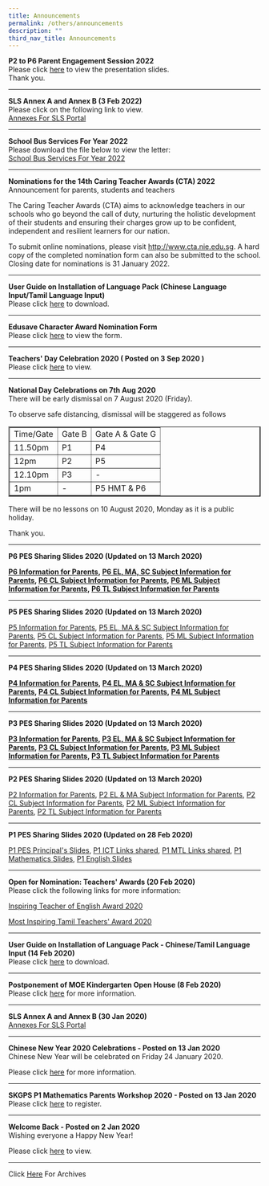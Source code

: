 ```yaml
---
title: Announcements
permalink: /others/announcements
description: ""
third_nav_title: Announcements
---
```

<p><strong>P2 to P6 Parent Engagement Session 2022<br /></strong>Please click&nbsp;<a href="/others/announcements/p2-to-p6-presentation-slides-for-pes-2022">here</a>&nbsp;to view the presentation slides.<br />Thank you.</p>
<hr />
<p><strong>SLS Annex A and Annex B (3 Feb 2022)<br /></strong>Please click on the following link to view.<br /><a href="/files/Annexes%20For%20SLS.pdf" target="_blank" rel="noopener">Annexes For SLS Portal</a></p>
<hr />
<p><strong>School Bus Services For Year 2022<br /></strong>Please download the file below to view the letter:<br /><a href="/files/School%20Bus%20Services%20for%20Year%202022.pdf" target="_blank" rel="noopener">School Bus Services For Year 2022</a></p>
<hr />
<p><strong>Nominations for the 14th Caring Teacher Awards (CTA) 2022<br /></strong>Announcement for parents, students and teachers</p>
<p>The Caring Teacher Awards (CTA) aims to acknowledge teachers in our schools who go beyond the call of duty, nurturing the holistic development of their students and ensuring their charges grow up to be confident, independent and resilient learners for our nation.</p>
<p>To submit online nominations, please visit&nbsp;<a href="http://www.cta.nie.edu.sg/">http://www.cta.nie.edu.sg</a>. A hard copy of the completed nomination form can also be submitted to the school. Closing date for nominations is 31 January 2022.</p>
<hr />
<p><strong>User Guide on Installation of Language Pack (Chinese Language Input/Tamil Language Input)<br /></strong>Please click&nbsp;<a href="/files/User%20Guide%20to%20install%20language%20in%20Win%2010.pdf" target="_blank" rel="noopener">here</a>&nbsp;to download.</p>
<hr />
<p><strong>Edusave Character Award Nomination Form<br /></strong>Please click&nbsp;<a href="/files/ECHA%20NOMINATION%20FORM%202020.pdf" target="_blank" rel="noopener">here</a>&nbsp;to view the form.<strong><br /></strong></p>
<hr />
<p><strong>Teachers' Day Celebration 2020 ( Posted on 3 Sep 2020 )<br /></strong>Please click&nbsp;<a href="/others/announcements/teachers-day-celebration-2020">here</a>&nbsp;to view.<strong><br /></strong></p>
<hr />
<p><strong>National Day Celebrations on 7th Aug 2020<br /></strong>There will be early dismissal on 7 August 2020 (Friday).</p>
<p>To observe safe distancing, dismissal will be staggered as follows</p>
<table border="2">
<tbody>
<tr>
<td>Time/Gate</td>
<td>Gate B</td>
<td>Gate A &amp; Gate G</td>
</tr>
<tr>
<td>11.50pm</td>
<td>P1</td>
<td>P4</td>
</tr>
<tr>
<td>12pm</td>
<td>P2</td>
<td>P5</td>
</tr>
<tr>
<td>12.10pm</td>
<td>P3</td>
<td>-</td>
</tr>
<tr>
<td>1pm</td>
<td>-</td>
<td>P5 HMT &amp; P6</td>
</tr>
</tbody>
</table>
<p>There will be no lessons on 10 August 2020, Monday as it is a public holiday.</p>
<p>Thank you.</p>
<hr />
<p><strong>P6 PES Sharing Slides 2020 (Updated on 13 March 2020)</strong><strong><br /></strong></p>
<p><strong><a href="/files/P6%20Information%20for%20Parents%20March%202020.pdf">P6 Information for Parents</a>,&nbsp;<a href="/files/P6%20EL,%20MA,%20SC%20Subject%20Information%20for%20Parents%20March%202020.pdf">P6 EL, MA, SC Subject Information for Parents</a>,&nbsp;<a href="/files/P6%20CL%20Subject%20Information%20for%20Parents%202020.pdf">P6 CL Subject Information for Parents</a>,&nbsp;<a href="/files/P6%20ML%20Subject%20Information%20for%20Parents%20March%202020.pdf">P6 ML Subject Information for Parents</a>,&nbsp;<a href="/files/6%20TL%20Subject%20Information%20for%20Parents%20March%202020.pdf">P6 TL Subject Information for Parents</a></strong></p>
<hr />
<p><strong>P5 PES Sharing Slides 2020 (Updated on 13 March 2020)</strong></p>
<p><a href="/files/P5%20Information%20for%20Parents%20March%202020.pdf">P5 Information for Parents</a>,&nbsp;<a href="/files/P5%20EL,%20MA%20&amp;%20SC%20Subject%20Information%20for%20Parents%20March%202020.pdf">P5 EL, MA &amp; SC Subject Information for Parents</a>,&nbsp;<a href="/files/P5%20CL%20Subject%20Information%20for%20Parents%20March%202020.pdf">P5 CL Subject Information for Parents</a>,&nbsp;<a href="/files/P5%20ML%20Subject%20Information%20for%20Parents%20March%202020.pdf">P5 ML Subject Information for Parents</a>,&nbsp;<a href="/files/P5%20TL%20Subject%20Information%20for%20Parents%20March%202020.pdf">P5 TL Subject Information for Parents</a></p>
<hr />
<p><strong>P4 PES Sharing Slides 2020 (Updated on 13 March 2020)</strong></p>
<p><strong><a href="/files/P4%20Information%20for%20Parents%20March%202020.pdf">P4 Information for Parents</a>,&nbsp;<a href="/files/P4%20EL,%20MA%20&amp;%20SC%20Subject%20Information%20for%20Parents%20March%202020.pdf">P4 EL, MA &amp; SC Subject Information for Parents</a>,&nbsp;<a href="/files/P4%20CL%20Subject%20Information%20for%20Parents%20March%202020.pdf">P4 CL Subject Information for Parents</a>,&nbsp;<a href="/files/P4%20ML%20Subject%20Information%20for%20Parents%20March%202020.pdf">P4 ML Subject Information for Parents</a>&nbsp;</strong></p>
<hr />
<p><strong>P3 PES Sharing Slides 2020 (Updated on 13 March 2020)</strong></p>
<p><strong><a href="/files/P3%20Information%20for%20Parents%20March%202020.pdf">P3 Information for Parents</a>,&nbsp;<a href="/files/P3%20EL,%20MA%20&amp;%20SC%20Subject%20Information%20for%20Parents%20March%202020.pdf">P3 EL, MA &amp; SC Subject Information for Parents</a>,&nbsp;<a href="/files/P3%20CL%20Subject%20Information%20for%20Parents%20March%202020.pdf">P3 CL Subject Information for Parents</a>,&nbsp;<a href="/files/P3%20ML%20Subject%20Information%20for%20Parents%20March%202020.pdf">P3 ML Subject Information for Parents</a>,&nbsp;<a href="/files/P3%20TL%20Subject%20Information%20for%20Parents%20March%202020.pdf">P3 TL Subject Information for Parents</a></strong></p>
<hr />
<p><strong>P2 PES Sharing Slides 2020 (Updated on 13 March 2020)</strong></p>
<p><a href="/files/P2%20Information%20for%20Parents%20March%202020.pdf">P2 Information for Parents</a>,&nbsp;<a href="/files/P2%20EL%20&amp;%20MA%20Subject%20Information%20for%20Parents%20March%202020.pdf">P2 EL &amp; MA Subject Information for Parents</a>,&nbsp;<a href="/files/P2%20CL%20Subject%20Information%20for%20Parents%202020.pdf">P2 CL Subject Information for Parents</a>,&nbsp;<a href="/files/P2%20ML%20Subject%20Information%20for%20Parents%20March%202020.pdf">P2 ML Subject Information for Parents</a>,&nbsp;<a href="/files/P2%20TL%20Subject%20Information%20for%20Parents%20March%202020.pdf">P2 TL Subject Information for Parents</a>&nbsp;</p>
<hr />
<p><strong>P1 PES Sharing Slides 2020 (Updated on 28 Feb 2020)&nbsp;</strong></p>
<p><a href="/qql/slot/u160/Others/Announcement/2020/P1%20PES%20Principal's%20Slides.pdf" target="_blank" rel="noopener">P1 PES Principal's Slides</a>,&nbsp;<a href="/qql/slot/u160/Others/Announcement/2020/P1%20ICT%20Links%20shared%20during%20P1%20PES%20Jan%202020.pdf" target="_blank" rel="noopener">P1 ICT Links shared</a>,&nbsp;<a href="/qql/slot/u160/Others/Announcement/2020/P1%20MTL%20Links%20shared%20during%20P1%20PES%20Jan%202020.pdf" target="_blank" rel="noopener">P1 MTL Links shared</a>,&nbsp;<a href="/qql/slot/u160/Others/Announcement/2020/P1%20Mathematics%20Curriculum.pdf" target="_blank" rel="noopener">P1 Mathematics Slides</a>,&nbsp;<a href="/qql/slot/u160/Others/Announcement/2020/P1%20English%20Curriculum.pdf" target="_blank" rel="noopener">P1 English Slides</a><strong><br /></strong></p>
<hr />
<p><strong>Open for Nomination: Teachers' Awards (20 Feb 2020)<br /></strong>Please click the following links for more information:</p>
<p><a href="/others/announcements/open-for-nominations-inspiring-teacher-of-english-award-2020">Inspiring Teacher of English Award 2020</a></p>
<p><a href="/others/announcements/open-for-nominations-most-inspiring-tamil-teachers-award-2020">Most Inspiring Tamil Teachers' Award 2020</a></p>
<hr />
<p><strong>User Guide on Installation of Language Pack - Chinese/Tamil Language Input (14 Feb 2020)</strong><br />Please click&nbsp;<a href="/qql/slot/u160/Others/Announcement/2020/User%20Guide%20to%20install%20language%20in%20Win%2010.pdf" target="_blank" rel="noopener">here</a> to download.</p>
<hr />
<p><strong>Postponement of MOE Kindergarten Open House (8 Feb 2020)</strong><br />Please click&nbsp;<a href="/qql/slot/u160/MK_Open_House.pdf" target="_blank" rel="noopener">here</a> for more information.<strong><br /></strong></p>
<hr />
<p><strong>SLS Annex A and Annex B (30 Jan 2020)</strong><br /><a href="/qql/slot/u160/Others/Announcement/2020/Annexes%20For%20SLS.pdf" target="_blank" rel="noopener">Annexes For SLS Portal</a></p>
<hr />
<p><strong>Chinese New Year 2020 Celebrations - Posted on 13 Jan 2020<br /></strong>Chinese New Year will be celebrated on&nbsp;Friday 24 January 2020.&nbsp;</p>
<p>Please click&nbsp;<a href="/others/announcements/chinese-new-year-2020-celebrations" target="_parent">here</a>&nbsp;for more information.</p>
<hr />
<p><strong>SKGPS P1 Mathematics Parents Workshop 2020 - Posted on 13 Jan 2020<br /></strong>Please click&nbsp;<a href="https://www.eventbrite.com/e/skgps-p1-mathematics-parents-workshop-2020-tickets-89464118587" target="_blank" rel="noopener">here</a>&nbsp;to register.</p>
<hr />
<p><strong>Welcome Back - Posted on 2 Jan 2020<br /></strong>Wishing everyone a Happy New Year!&nbsp;</p>
<p>Please click&nbsp;<a href="/others/announcements/welcome-back" target="_parent">here</a>&nbsp;to view.</p>
<hr />
<p>Click&nbsp;<a href="https://sengkanggreenpri.moe.edu.sg/others/announcements-archives" target="">Here</a>&nbsp;For Archives</p>